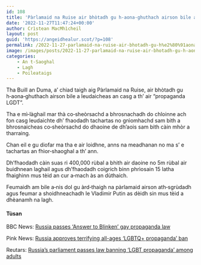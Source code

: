 ```yaml
---
id: 108
title: 'Pàrlamaid na Ruise air bhòtadh gu h‑aona‑ghuthach airson bile a leudaicheas an casg a th’ air “propaganda LGDT”'
date: '2022-11-27T11:47:24+00:00'
author: Crìstean MacMhìcheil
layout: post
guid: 'https://angeidhealur.scot/?p=108'
permalink: /2022-11-27-parlamaid-na-ruise-air-bhotadh-gu-h%e2%80%91aona%e2%80%91ghuthach-airson-bile-a-leudaicheas-an-casg-a-th-air-propaganda-lgdt/
image: /images/posts/2022-11-27-parlamaid-na-ruise-air-bhotadh-gu-h-aona-ghuthach-airson-bile-a-leudaicheas-an-casg-a-th-air-propaganda-lgdt.webp
categories:
    - An t-Saoghal
    - Lagh
    - Poileataigs
---
```


Tha Buill an Duma, a’ chiad taigh aig Pàrlamaid na Ruise, air bhòtadh gu h‑aona‑ghuthach airson bile a leudaicheas an casg a th’ air “propaganda LGDT”.

Tha e mì‑làghail mar thà co‑sheòrsachd a bhrosnachadh do chloinne ach fon casg leudaichte dh’ fhaodadh tachartas no gnìomhachd sam bith a bhrosnaicheas co‑sheòrsachd do dhaoine de dh’aois sam bith càin mhòr a tharraing.

Chan eil e gu diofar ma tha e air loidhne, anns na meadhanan no ma s’ e tachartas an fhìor‑shaoghal a th’ ann.

Dh’fhaodadh càin suas ri 400,000 rùbal a bhith air daoine no 5m rùbal air buidhnean laghail agus dh’fhaodadh coigrich binn phrìosain 15 latha fhaighinn mus tèid an cur a‑mach às an dùthaich.

Feumaidh am bile a‑nis dol gu àrd‑thaigh na pàrlamaid airson ath‑sgrùdadh agus feumar a shoidhneachadh le Vladimir Putin as dèidh sin mus tèid a dhèanamh na lagh.

#### Tùsan

BBC News: [Russia passes ‘Answer to Blinken’ gay propaganda law](https://www.bbc.co.uk/news/world-europe-63747732)

Pink News: [Russia approves terrifying all-ages ‘LGBTQ+ propaganda’ ban](https://www.pinknews.co.uk/2022/11/24/lgbtq-propaganda-approved-by-parliament/)

Reutars: [Russia’s parliament passes law banning ‘LGBT propaganda’ among adults](https://www.openlynews.com/i/?id=4525aecd-135a-43d1-b3a2-8cfcddbf5407)
